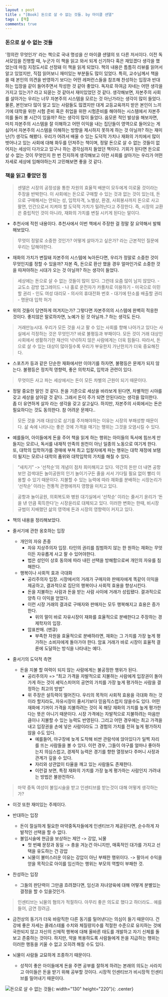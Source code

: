 ```yaml
---
layout : post
title : "[Book] 돈으로 살 수 없는 것들. by 마이클 샌델"
tags : [책]
comments: true
---
```

### 돈으로 살 수 없는 것들
'정의란 무엇인가' 라는 책으로 국내 명성을 산 마이클 샌델의 또 다른 저서이다. 이전 독서모임을 진행할 때, 누군가 이 책을 읽고 와서 되게 신기하다 혹은 재밌겠다 생각을 했었는데 마침 지정도서로 선정돼 이 책을 읽게 되었다. 책의 내용은 틈틈히 리뷰를 읽어서 알고 있었지만, 직접 읽어보니 재미있는 부분들도 많이 있었다. 특히, 교수님께서 책을 쓸 때 본인의 의견을 반영하기 보다는 어떤 레퍼런스들을 참조해 찬성하는 입장과 반대하는 입장을 같이 들어주면서 작성한 것 같아 좋았다. 독자로 하여금 자네는 어떤 생각을 가지고 있는가? 라고 되묻는 것 같아서 재미있었던 것 같다. 생각해보면, 자본주의 사회를 살아가는 우리는 너무 자본주의 시스템을 모르는 것 아닌가라는 생각이 많이 들었다. 물론, 본인보다 많이 알고 있는 사람들도 많겠지만 대게 교등교육까지 받은 본인이 느끼기에 대학을 위한 시험 준비 혹은 취업을 위한 시험준비를 해야하는 시스템에서 자본주의를 둘러 볼 시간이 있을까? 하는 생각이 많이 들었다. 음모론 적인 발상을 해보자면, 마치 자본주의 시스템을 잘 이해하고 어떤 이익을 내는 집단들이 영역으로 들어오는 게 싫어서 자본주의 시스템을 이해하는 방향을 제시하지 못하게 하는 것 아닐까? 하는 재미난(?) 생각도 해봤다. 우리가 어려서 배울 수 있는 도덕적 가치나 재화의 가치에서 많이 벗어나고 있는 사회에 대해 화두를 던져주는 책이며, 정말 돈으로 살 수 없는 것들이 없어지는 세상이 다가오고 있구나 하는 경각심까지 들었던 책이다. 기회가 된다면 돈으로 살 수 없는 것이 무엇인지 한 번 진지하게 생각해보고 이런 사회를 살아가는 우리가 어떤 자세로 세상에 임해야하는지 고민해보면 좋을 것 같다.

### 책을 읽고 좋았던 점
> 센델은 시장의 공정성을 통한 자원의 효율적 배분이 모두에게 이로울 것이라는 주장을 반박한다. 이 사회에는 돈으로 구매할 수 있는 것과 없는 것이 있는데, 돈으로 구매해서는 안되는 성, 입학자격, 노벨상, 환경, 사회봉사까지 돈으로 사고 팔면, 인간으로서 지켜야 할 도덕적 가치가 밀려난다고 주장한다. 즉, 시장의 교환은 중립적인 것이 아니라, 재화의 가치를 변질 시키게 된다는 말이다.

- 추천사에 적힌 내용이다. 추천사에서 이번 책에서 주장한 걸 정말 잘 요약해서 발췌해보았다.

> 무엇이 정말로 소중한 것인가? 어떻게 살아가고 싶은가? 라는 근본적인 질문에 우리는 답해야한다.

- 재화의 가치가 변질돼 자본주의 시스템에 녹아든다면, 우리가 정말로 소중한 것이 무엇인지를 정할 수 있을까? 자본 즉, 돈으로 환산 했을 경우 얼마인가로 소중한 것을 따져야하는 시대가 오는 것 아닐까? 하는 생각이 들었다.

> 세상에는 돈으로 살 수 없는 것들이 많이 있다. 그런데 요즘 많이 남지 않았다.
	- 교도소 감방 업그레이드
	- 나 홀로 운전자가 카풀차로 이용하기
	- 미국으로 이민할 권리
	- 인도 여성 대리모
	- 의사의 휴대전화 번호
	- 대기에 탄소를 배출할 권리
	- 명문대 입학 허가

- 위의 것들이 당연하게 여겨지는가? 그렇다면 자본주의의 시스템에 완벽히 적응한 것이다. 좋지않은 말로하자면, 노예가 된 것 아닐까..? 하는 생각도 든다.

> 거래만능시대. 우리가 모든 것을 사고 팔 수 있는 사회를 향해 나아가고 있다는 사실에서 걱정하는 것은 무엇인가? 바로 불평등과 부패이다. 모든 것이 거래 대상인 사회에서 생활하기란 재산이 넉넉하지 않은 사람에게는 더욱 힘들다. 따라서, 돈으로 살 수 있는 대상이 많아질수록 우리가 부유한지 가난한지가 더욱 중요해진다.

 - 스포츠카 등과 같은 단순한 재화에서만 이야기를 하자면, 불평등은 문제가 되지 않는다. 불평등은 정치적 영향력, 좋은 의학치료, 입학과 관련이 있다.

> 무엇이든 사고 파는 세상에서는 돈이 모든 차별의 근원이 되기 때문이다.

- 정말 중요한 말인 것 같다. 돈을 기준으로 세상을 바라보게 된다면, 차별적인 시야를 갖고 세상을 살아갈 것 같다. 그래서 돈이 주가 되면 안된다라는 생각을 많이한다. 좀 더 유연하게 살자 라는 생각을 갖고 살고싶다. 하지만, 자본주의 사회에서는 돈은 필요하다는 것도 동의한다. 참 어려운 문제다..

> 모든 것을 거래 대상으로 삼기를 주저해야하는 이유는 시장의 부패성향 때문이다. 삶 속에 나타나는 좋은 것에 가격을 매기는 행위는 그것을 오염시킬 수 있다. 
- 예를들어, 아이들에게 돈을 주어 책을 읽게 하는 행위는 아이들의 독서에 힘쓰게 만들지는 모르나, 독서를 내재적 만족의 원천이 아닌 일종의 노동으로 여기게 한다. 또, 대학의 입학허가를 경매에 부쳐 최고 입찰자에게 파는 행위는 대학 재정에 보탬이 될지는 모르나 대학의 품위와 대학입학의 가치를 해칠 수 있다.

> “새치기” -> ‘선착순’의 개념이 점차 희미해지고 있다. 약간의 돈만 더 내면 공항 보안 검색대든 놀이공원의 인기 놀이기구든 줄을 서서 기다릴 필요 없이 빨리 이용할 수 있기 때문이다. 지불할 수 있는 능력에 따라 재화를 분배하는 시장논리가 ‘선착순’ 이라는 전통적 관행에까지 영향을 미치고 있다.

> 공항과 놀이공원, 의회복도와 병원 대기실에서 ‘선착순’ 이라는 줄서기 윤리가 ‘돈을 낸 만큼 획득한다’는 시장윤리로 대체되고 있다. 이러한 변화는 한때, 비시장 규범이 지배했던 삶의 영역에 돈과 시장의 영향력이 커지고 있다.

- 책의 내용을 정리해보았다.

- 줄서기에 관한 옹호하는 입장
  - 개인의 자유 존중
      - 자유 지상주의자 입장. 타인의 권리를 침범하지 않는 한 원하는 재화는 무엇이든 자유롭게 사고 팔 수 있어야한다.
      - 법은 성인이 상호 동의에 따라 내린 선택을 방해함으로써 개인의 자유를 침해한다.
  - 행복이나 사회적 효과 극대화
      - 공리주의자 입장. 시장에서의 거래가 구매자와 판매자에게 똑같이 이익을 제공하고, 결과적으로 집단의 행복이나 사회적 효용을 향상시킨다.
      - 돈을 지불하는 사람과 돈을 받는 사람 사이에 거래가 성립됐다. 결과적으로 양측 다 이익을 얻었다.
      - 이런 시장 거래의 결과로 구매자와 판매자는 모두 행복해지고 효용은 증가한다.
          - 위의 말이 바로 자유시장이 재화를 효율적으로 분배한다고 주장하는 경제학자의 입장.
      - 암표판매. (맨큐)
          - 부족한 자원을 효율적으로 분배하라면, 재화는 그 가치를 가장 높게 평가하는 소비자에게 돌아가야 한다. 암표 거래가 바로 시장이 효율적 결론에 도달하는 방식을 나타내는 예다.
- 줄서기의 도덕적 측면
  - 돈을 지불 할 여력이 되지 않는 사람에게는 불공정한 행위가 된다.
      - 공리주의자 => “최고 가격을 자발적으로 지불하는 사람에게 입장권이 돌아가게 하는 것이 셰익스피어의 공연의 가치를 가장 높게 평가하는 사람을 결정하는 최고의 방법”
      - 위 주장은 설득력이 떨어진다. 우리의 목적이 사회적 효용을 극대화 하는 것이라 할지라도, 자유시장이 줄서기보다 믿음직스럽지 않을수도 있다. 어떤 재화에 기꺼이 가격을 지불하려는 것이 꼭 해당 재화의 가치를 높게 평가한다는 뜻은 아니기 때문이다. 시장 가격에는 자발적으로 지불하려는 마음만큼이나 지불할 수 있는 능력도 반영된다. 그리고 어떤 경우에는 최고 가격을 내고 입장권을 손에 넣은 사람이라도 그 경험의 가치를 전혀 높게 평가하지 않을 수도 있다.
          - 예를들어, 야구장에 늦게 도착해 비싼 관람석에 앉아있다가 일찍 자리를 뜨는 사람들을 볼 수 있다. 이런 경우, 그들이 야구를 얼마나 좋아하는지 의심스럽고, 경제적 능력은 경기를 향한 열정보다 주머니 사정과 관계가 깊을 수 있다.
          - 자리와 상관없이 타율을 깨고 있는 사람들도 존재한다.
          - 이런걸 보면, 특정 재화의 가치를 가장 높게 평가하는 사람인지 가려내는 방법은 불완전하다.

> 마약 중독 여성이 불임시술을 받고 인센티브를 받는것이 대해 어떻게 생각하는가?

- 이것 또한 재미있는 주제이다.

- 반대하는 입장
  - 돈이 절실하게 필요한 마약중독자들에게 인센티브가 제공된다면, 순수하게 자발적인 선택을 할 수 없다.
  - 불임시술에 현금을 보상하는 제안 -> 강압, 뇌물
    - 첫 번째 문장과 동일 -> 총을 겨눈건 아니지만, 매혹적인 대가를 가지고 선택을 유도하는 건 강압
    - 뇌물이 불미스러운 이유는 강압이 아닌 부패한 행위이다. -> 팔아서 수익을 얻을 목적으로 아이를 임신하는 행위는 부모의 역할이 부패한 것.
- 찬성하는 입장
  - 그들의 판단력이 그만큼 흐려졌다면, 임신과 자녀양육에 대해 어떻게 분별있는 결정을 할 수 있을것인가.

> 인센티브는 뇌물의 혐의가 적절하다. 아무리 좋은 의도로 했다고 하더라도.. 예를들어, 금연 장려금.  

- 금전상의 동기가 더욱 바람직한 다른 동기를 밀어낸다는 의심이 들기 때문이다. 건강에 좋은 자세는 콜레스테롤 수치와 체질량지수를 적절한 수준으로 유지하는 것에 국한되지 않고 자신의 신체적 행복에 대해 올바른 태도를 개발하고 자기 신체를 돌보고 존중하는 것이다. 하지만, 약을 복용하도록 사람들에게 돈을 지급하는 행위는 이러한 행동을 키울 수 없고 오히려 해칠 수도 있다.

- 뇌물이 사람들 교묘하게 조종하기 때문이다. 
  - 성적이 좋은 아이들에게 돈을 주면 공부를 잘하게 하려는 본래의 의도는 사라지고 아이들은 돈을 받기 위해 공부할 것이다. 시장적 인센티브가 비시장적 인센티브를 밀어내기 때문이다. 

![돈으로 살 수 없는 것들](../images/book-13.jpg){: width="130" height="220"}{: .center}

